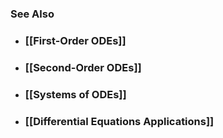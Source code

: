 ### See Also

- ### [[First-Order ODEs]]

- ### [[Second-Order ODEs]]

- ### [[Systems of ODEs]]

- ### [[Differential Equations Applications]]